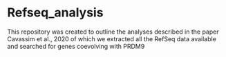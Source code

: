 # Refseq_analysis
This repository was created to outline the analyses described in the paper Cavassim et al., 2020 of which we extracted all the RefSeq data available and searched for genes coevolving with PRDM9
